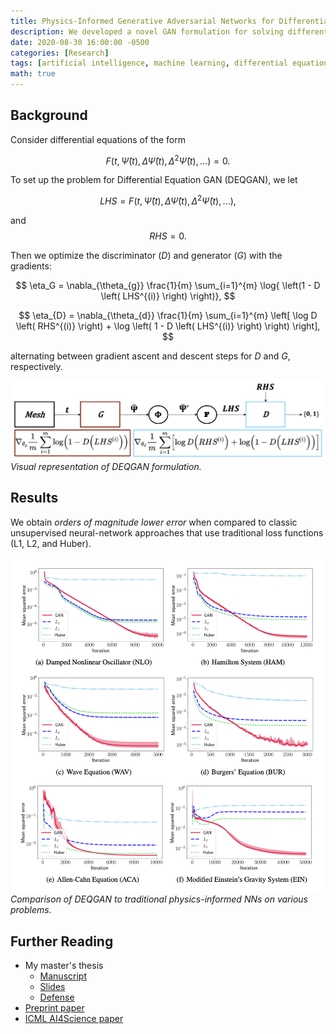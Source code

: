 ```yaml
---
title: Physics-Informed Generative Adversarial Networks for Differential Equations
description: We developed a novel GAN formulation for solving differential equations with physics-informed neural networks.
date: 2020-08-30 16:00:00 -0500
categories: [Research]
tags: [artificial intelligence, machine learning, differential equations, masters]
math: true
---
```


## Background

Consider differential equations of the form

$$F\left(t, \hat{\Psi}(t), \Delta \hat{\Psi}(t), \Delta^2 \hat{\Psi}(t), ...\right) = 0.$$

To set up the problem for Differential Equation GAN (DEQGAN), we let

$$ LHS = F\left(t, \hat{\Psi}(t), \Delta \hat{\Psi}(t), \Delta^2 \hat{\Psi}(t), ...\right), $$

and $$ RHS = 0. $$

Then we optimize the discriminator ($D$) and generator ($G$) with the gradients:

$$ \eta_G = \nabla_{\theta_{g}} \frac{1}{m} \sum_{i=1}^{m} \log{ \left(1 - D \left( LHS^{(i)} \right) \right)}, $$

$$ \eta_{D} = \nabla_{\theta_{d}} \frac{1}{m} \sum_{i=1}^{m} \left[ \log D \left( RHS^{(i)} \right) + \log \left( 1 - D \left( LHS^{(i)} \right) \right) \right], $$

alternating between gradient ascent and descent steps for $D$ and $G$, respectively.

![deqgan](/assets/img/deqgan.png)
_Visual representation of DEQGAN formulation._

## Results

We obtain *orders of magnitude lower error* when compared to classic unsupervised neural-network approaches that use traditional loss functions (L1, L2, and Huber).

![deqgan_result](/assets/img/deqgan-results.png)
_Comparison of DEQGAN to traditional physics-informed NNs on various problems._

## Further Reading
- My master's thesis
    - [Manuscript](/assets/docs/Harvard_Masters_Thesis_Submit.pdf)
    - [Slides](/assets/docs/Thesis_Defense_Presentation_Final.pdf)
    - [Defense](https://www.youtube.com/watch?feature=player_embedded&v=bq2FurxD2Xo)
- [Preprint paper](/assets/docs/GAN_Paper_Preprint.pdf)
- [ICML AI4Science paper](/assets/docs/GAN_Paper_AI4Science.pdf)